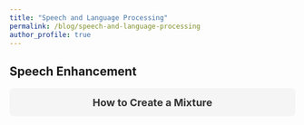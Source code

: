 ```yaml
---
title: "Speech and Language Processing"
permalink: /blog/speech-and-language-processing
author_profile: true
---
```


## Speech Enhancement

<div style="width: 100%; height: 50px; display: flex; align-items: center; justify-content: center; 
            background-color: #f5f5f5; border-radius: 8px; font-size: 18px; font-weight: bold; 
            color: #333; text-decoration: none; margin-top: 15px;">
    <a href="/blog/how-to-create-a-mixture" style="text-decoration: none; color: inherit;">How to Create a Mixture</a>
</div>
